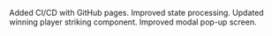 Added CI/CD with GitHub pages. 
Improved state processing.
Updated winning player striking component.
Improved modal pop-up screen.
